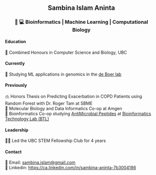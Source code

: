 ## <p align=center>Sambina Islam Aninta</p> 
### <p align=center> :dna: :computer: Bioinformatics | Machine Learning | Computational Biology </p>

#### Education ####
:school:  Combined Honours in Computer Science and Biology, UBC </br>
####  Currently ####
:dna: Studying ML applications in genomics in the [de Boer lab](https://deboer.bme.ubc.ca/) </br>
#### Previously ####
:lungs:  Honors Thesis on Predicting Exacerbation in COPD Patients using Random Forest with Dr. Roger Tam at SBME </br>
:pill:  Molecular Biology and Data Informatics Co-op at Amgen </br>
:frog:  Bioinformatics Co-op studying [AntiMicrobial Peptides](https://github.com/bcgsc/rAMPage)
at [Bioinformatics Technology Lab (BTL)](http://www.birollab.ca/) </br> 
#### Leadership ####
👩‍🎓 Led the UBC STEM Fellowship Club for 4 years

#### Contact ####
:email:  Email: sambina.islam@gmail.com </br>
:link:  Linkedin: https://ca.linkedin.com/in/sambina-aninta-7b3004186
